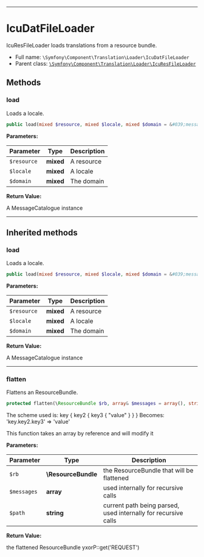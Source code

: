 ***

# IcuDatFileLoader

IcuResFileLoader loads translations from a resource bundle.

* Full name: `\Symfony\Component\Translation\Loader\IcuDatFileLoader`
* Parent class: [`\Symfony\Component\Translation\Loader\IcuResFileLoader`](./IcuResFileLoader.md)

## Methods

### load

Loads a locale.

```php
public load(mixed $resource, mixed $locale, mixed $domain = &#039;messages&#039;): \Symfony\Component\Translation\MessageCatalogue
```

**Parameters:**

| Parameter | Type | Description |
|-----------|------|-------------|
| `$resource` | **mixed** | A resource |
| `$locale` | **mixed** | A locale |
| `$domain` | **mixed** | The domain |

**Return Value:**

A MessageCatalogue instance



***

## Inherited methods

### load

Loads a locale.

```php
public load(mixed $resource, mixed $locale, mixed $domain = &#039;messages&#039;): \Symfony\Component\Translation\MessageCatalogue
```

**Parameters:**

| Parameter | Type | Description |
|-----------|------|-------------|
| `$resource` | **mixed** | A resource |
| `$locale` | **mixed** | A locale |
| `$domain` | **mixed** | The domain |

**Return Value:**

A MessageCatalogue instance



***

### flatten

Flattens an ResourceBundle.

```php
protected flatten(\ResourceBundle $rb, array& $messages = array(), string $path = null): array
```

The scheme used is:
key { key2 { key3 { "value" } } } Becomes:
'key.key2.key3' => 'value'

This function takes an array by reference and will modify it

**Parameters:**

| Parameter | Type | Description |
|-----------|------|-------------|
| `$rb` | **\ResourceBundle** | the ResourceBundle that will be flattened |
| `$messages` | **array** | used internally for recursive calls |
| `$path` | **string** | current path being parsed, used internally for recursive calls |

**Return Value:**

the flattened ResourceBundle yxorP::get('REQUEST')
